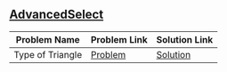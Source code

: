 ## [AdvancedSelect](https://www.hackerrank.com/domains/sql/advanced-select)

Problem Name|Problem Link|Solution Link
---|---|---
Type of Triangle|[Problem](https://www.hackerrank.com/challenges/what-type-of-triangle/problem)|[Solution](/what-type-of-triangle.sql)
